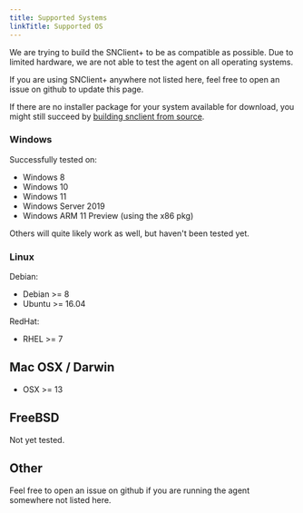 ```yaml
---
title: Supported Systems
linkTitle: Supported OS
---
```


We are trying to build the SNClient+ to be as compatible as possible. Due to
limited hardware, we are not able to test the agent on all operating systems.

If you are using SNClient+ anywhere not listed here, feel free to open an issue
on github to update this page.

If there are no installer package for your system available for download, you might still succeed
by [building snclient from source](build).

### Windows

Successfully tested on:

- Windows 8
- Windows 10
- Windows 11
- Windows Server 2019
- Windows ARM 11 Preview (using the x86 pkg)

Others will quite likely work as well, but haven't been tested yet.

### Linux

Debian:

- Debian >= 8
- Ubuntu >= 16.04

RedHat:

- RHEL >= 7

## Mac OSX / Darwin

- OSX >= 13

## FreeBSD

Not yet tested.

## Other

Feel free to open an issue on github if you are running the agent somewhere not
listed here.